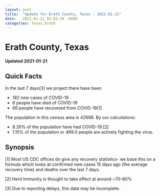 ```yaml
---
layout: post
title:  "Update for Erath County, Texas - 2021-01-21"
date:   2021-01-21 01:01:29 -0600
categories: Texas,Erath
---
```


# Erath County, Texas
#### Updated 2021-01-21

## Quick Facts

In the last 7 days[3] we project there have been
- *182* new cases of COVID-19
- *6* people have died of COVID-19
- *66* people have recovered from COVID-19[1]

The population in this census area is 42698. By our calculations:
- 8.26% of the population have had COVID-19.[2]
- 1.15% of the population or 489.0 people are actively fighting the virus.

## Synopsis




[1] Most US CDC offices do give any recovery statistics- we base this on a formula which looks at confirmed new cases
15 days ago (the average recovery time) and deaths over the last 7 days.

[2] Herd Immunity is thought to take effect at around ~70-80%

[3] Due to reporting delays, this data may be incomplete.
 
    